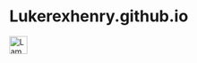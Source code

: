 # Lukerexhenry.github.io

<img src="https://www.w3schools.com/images/lamp.jpg" alt="Lamp" width="32" height="32">
